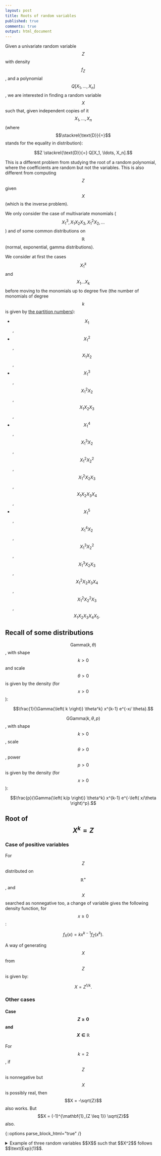 ```yaml
---
layout: post
title: Roots of random variables
published: true
comments: true
output: html_document
---
```

<script src="https://cdn.mathjax.org/mathjax/latest/MathJax.js?config=TeX-AMS-MML_HTMLorMML" type="text/javascript"></script>


Given a univariate random variable $$Z$$ with density $$f_Z$$, and a polynomial $$Q[X_1, \ldots, X_n]$$, we are interested in finding a random variable $$X$$ such that, given independent copies of it $$X_1, \ldots, X_n$$ (where $$\stackrel{\text{D}}{=}$$ stands for the equality in distribution):

$$Z \stackrel{\text{D}}{=} Q[X_1, \ldots, X_n].$$

This is a different problem from studying the root of a random polynomial, where the coefficients are random but not the variables. This is also different from computing $$Z$$ given $$X$$ (which is the inverse problem).

We only consider the case of multivariate monomials ($$X_1^3, X_1 X_2 X_3, X_1^2 X_2, \ldots$$) and of some common distributions on $$\mathbb{R}$$ (normal, exponential, gamma distributions).

We consider at first the cases $$X_1^k$$ and $$X_1 \ldots X_k$$ before moving to the monomials up to degree five (the number of monomials of degree $$k$$ is given by [the partition numbers](http://oeis.org/A000041)):

- $$X_1$$,
- $$X_1^2$$, $$X_1 X_2$$,
- $$X_1^3$$, $$X_1^2 X_2$$, $$X_1 X_2 X_3$$,
- $$X_1^4$$, $$X_1^3 X_2$$, $$X_1^2 X_2^2$$, $$X_1^2 X_2 X_3$$, $$X_1 X_2 X_3 X_4$$,
- $$X_1^5$$, $$X_1^4 X_2$$, $$X_1^3 X_2^2$$, $$X_1^3 X_2 X_3$$, $$X_1^2 X_2 X_3 X_4$$, $$X_1^2 X_2^2 X_3$$, $$X_1 X_2 X_3 X_4 X_5.$$

## Recall of some distributions

$$\text{Gamma}(k, \theta)$$, with shape $$k > 0$$ and scale $$\theta > 0$$ is given by the density (for $$x > 0$$):

$$\frac{1}{\Gamma{\left( k \right)} \theta^k} x^{k-1} e^{-x/ \theta}.$$


$$\text{GGamma}(k, \theta, p)$$, with shape $$k > 0$$, scale $$\theta > 0$$, power $$p > 0$$ is given by the density (for $$x > 0$$):

$$\frac{p}{\Gamma{\left( k/p \right)} \theta^k} x^{k-1} e^{-\left( x/\theta \right)^p}.$$

## Root of $$X^k = Z$$

### Case of positive variables

For $$Z$$ distributed on $$\mathbb{R}^{+}$$, and $$X$$ searched as nonnegative too, 
a change of variable gives the following density function, for $$x \geq 0$$:

$$f_X(x) = k x^{k-1} f_Z(x^k).$$

A way of generating $$X$$ from $$Z$$ is given by: 

$$X = Z^{1/k}.$$

### Other cases

#### Case $$Z \geq 0$$ and $$X \in \mathbb{R}$$

For $$k = 2$$, if $$Z$$ is nonnegative but $$X$$ is possibly real, then $$X = -\sqrt{Z}$$ also works. 
But $$X = (-1)^{\mathbf{1}_{Z \leq 1}} \sqrt{Z}$$ also. 

{::options parse_block_html="true" /}

<details><summary markdown="span">Example of three random variables $$X$$ such that $$X^2$$ follows $$\text{Exp}(1)$$.</summary>
<center><img src="../images/2021-04-11-Roots-of-random-variables/1_three_variables_such_that_square_is_exp.png" alt="three variables distribution which gives the Exp(1) distribution after taking the square"/></center>
```r
png("1_three_variables_such_that_square_is_exp.png", 827, 400, pointsize=24)
N = 1e7
lambda = 1
k = 2
Z = rexp(N, lambda)

par(mfrow=c(1,3))

## Positive square-root
X = Z^(1/k)
hist(X, probability = TRUE, breaks = 300, 
     main = "Positive X")
x = seq(from = -10, to = 10, length.out = 1000)
lines(x, k * x^(k-1) * dexp(x^k, lambda) * (x > 0), col = "red")

## Negative square-root (only for k = 2)
X = -Z^(1/k)
hist(X, probability = TRUE, breaks = 300, 
     main = "Negative X")
x = seq(from = -10, to = 10, length.out = 1000)
lines(x, k * abs(x)^(k-1) * dexp(x^k, lambda) * (x < 0), col = "red")

## Another alternative square-root (only for k = 2)
X = ifelse(Z <= 1, Z^(1/k), -Z^(1/k))
hist(X, probability = TRUE, breaks = 300, 
     main = "Alternative X")
x = seq(from = -10, to = 10, length.out = 1000)
lines(x, k * abs(x)^(k-1) * dexp(x^k, lambda) * (x < -1 | (x < 1 & x > 0)), col = "red")

# # Check that Z is here after taking the power value
# hist(X^k, probability = TRUE, breaks = 300)
# lines(x, dexp(x, lambda), col = "red")
dev.off()
```
</details>
<br/>

{::options parse_block_html="false" /}

#### Case $$Z \in \mathbb{R}$$

If $$Z$$ has a positive probability to be negative, the variable $$X$$ may need to live on $$\mathbb{C}$$ to exist. For example for $$k=2$$ and $$Z$$ a random variable following the normal distribution, defining $$X := \sqrt{\mid Z \mid}$$ if $$\text{sign}(Z) \geq 0$$ and $$X := i \sqrt{\mid Z \mid}$$ otherwise will work.

## Root $$\sqrt[k]{Z}$$ given by $$X_1 \ldots X_k = Z$$



### Case normal

We provide a way of generating $$X_1$$ as follows.
We define independent variables $$\varepsilon$$ following  $$\frac{1}{2} \mathbf{1}_{\lbrace -1, 1 \rbrace}$$, and $$G_{1/k, 0}, G_{1/k, 1}, \ldots $$ each following $$\text{Gamma}(1/k, 1)$$.

$$X_1 := \varepsilon \exp \left\lbrace \frac{\log 2}{2k} - G_{1/k, 0} - \sum_{j=1}^{+\infty} \left[ \frac{G_{1/k, j}}{2j+1} - \frac{1}{2k} \log \left( 1 + \frac{1}{j} \right) \right] \right\rbrace.$$

Other $$X_i$$ are independent copies of $$X_1$$, and we have $$X_1 \ldots X_k$$ following the normal distribution.

This is exactly the results obtained by Iosif Pinelis in: [The exp-normal distribution is infinitely divisible](https://arxiv.org/abs/1803.09838).

{::options parse_block_html="true" /}

<details><summary markdown="span">Proof.</summary>
Let $$Z$$ be a standard normal random variable. The distribution $$U := \log |Z|$$ is referred to as the *exp-normal distribution*, and its characteristic function is, for $$t \in \mathbb{R}$$:

$$
\begin{align*}
\mathbb{E} e^{it\log |Z|} =& \int_{-\infty}^{+\infty} e^{it \log |z|} \frac{1}{\sqrt{2\pi}} e^{-z^2/2} dz \\
\text{(Symm. in z)}=& 2 \int_{0}^{+\infty} e^{it \log z} \frac{1}{\sqrt{2\pi}} e^{-z^2/2} dz \\
=& \frac{2}{\sqrt{2\pi}} \int_{0}^{+\infty} e^{it \log z -z^2/2} dz \\
=& \frac{2}{\sqrt{2\pi}} \left[ 2^{i(i+t)/2} \Gamma \left(\frac{1+it}{2} \right) \right] \\
=& \frac{2^{1/2}}{\sqrt{\pi}}  2^{\frac{it -1}{2}} \Gamma \left(\frac{1+it}{2} \right)  \\
=& \frac{2^{it/2}}{\sqrt{\pi}}  \Gamma \left(\frac{1+it}{2} \right)  \\
=& 2^{it/2}  \frac{\Gamma \left(\frac{1+it}{2} \right)}{\Gamma \left( \frac{1}{2} \right)} \\
=& \exp \left( it \frac{\log 2}{2} \right)  \Gamma \left(\frac{1+it}{2} \right) \frac{1}{\Gamma \left( \frac{1}{2} \right)}
\end{align*}
$$

We use the formula (valid for $$z \in \mathbb{C} \setminus \left\{0, -1, -2, \ldots \right\}$$): 
$$\Gamma(z) = \frac{1}{z} \prod_{j=1}^{+\infty} \frac{\left( 1 + \frac{1}{j} \right)^z}{1 + \frac{z}{j}}$$

to get:

$$
\begin{align*}
\mathbb{E} e^{it\log |Z|} =& \exp \left( it \frac{\log 2}{2} \right) \left[ \frac{2}{1+it} \prod_{j=1}^{+\infty} \frac{\left( 1 + \frac{1}{j} \right)^{\frac{1+it}{2}}}{1 + \frac{1+it}{2j}} \right] \frac{1}{2 \prod_{j=1}^{+\infty} \frac{\left( 1 + \frac{1}{j} \right)^{1/2}}{1 + \frac{1}{2j}}} \\
=& \exp \left( it \frac{\log 2}{2} \right) \left[ \frac{2}{1+it} \prod_{j=1}^{+\infty} \frac{\left( 1 + \frac{1}{j} \right)^{\frac{1+it}{2}}}{1 + \frac{1+it}{2j}} \right] \frac{1}{2} \prod_{j=1}^{+\infty} \frac{1 + \frac{1}{2j}}{\left( 1 + \frac{1}{j} \right)^{1/2}} \\
=& \exp \left( it \frac{\log 2}{2} \right) \frac{1}{1+it} \left[  \prod_{j=1}^{+\infty} \frac{\left( 1 + \frac{1}{j} \right)^{\frac{1+it}{2}}}{1 + \frac{1+it}{2j}} \right]  \prod_{j=1}^{+\infty} \left[ \left(1 + \frac{1}{2j} \right) \left( 1 + \frac{1}{j} \right)^{-1/2} \right] \\
=& \exp \left( it \frac{\log 2}{2} \right) \frac{1}{1+it} \left[  \prod_{j=1}^{+\infty} \left( 1 + \frac{1}{j} \right)^{\frac{it}{2}} \right]  \prod_{j=1}^{+\infty}  \frac{1 + \frac{1}{2j}}{1 + \frac{1+it}{2j}} \\
=& \exp \left( it \frac{\log 2}{2} \right) \frac{1}{1+it} \left[  \prod_{j=1}^{+\infty} \left( 1 + \frac{1}{j} \right)^{\frac{it}{2}} \right]  \prod_{j=1}^{+\infty}  \frac{1}{1 + \frac{it}{2j+1}} \\
=& \exp \left( it \frac{\log 2}{2} \right) \frac{1}{1+it} \prod_{j=1}^{+\infty} \exp \left[ \frac{it}{2} \log \left( 1 + \frac{1}{j} \right) \right] \prod_{j=1}^{+\infty}  \frac{1}{1 + \frac{it}{2j+1}} \\
=& \exp \left( it \frac{\log 2}{2} \right) \frac{1}{1+it} \prod_{j=1}^{+\infty}    \frac{\exp \left[ \frac{it}{2} \log \left( 1 + \frac{1}{j} \right) \right]}{1 + \frac{it}{2j+1}}.
\end{align*}
$$

In addition, the characteristic function of an exponential variable $$X$$ with mean $$a > 0$$ (so with parameter $$1/a$$) is:

$$\mathbb{E} e^{itX} = \frac{1}{a} \int_0^{+\infty} e^{itx} e^{-x/a} dx = \frac{1}{a} \frac{1}{\frac{1}{a}-it} = \frac{1}{1-ita}.$$

With $$a=1$$, the characteristic function of the variable $$-X$$ is:

$$\mathbb{E} e^{-itX} = \frac{1}{1+ita} = \frac{1}{1+it}.$$

and for the variable $$-X/(2j+1)$$ (still with $$a=1$$), it is:

$$\mathbb{E} e^{-it\frac{X}{2j+1}} = \frac{1}{1+\frac{ita}{2j+1}} = \frac{1}{1+\frac{it}{2j+1}}.$$

In addition, the characteristic function of the constant $$\frac{\log 2}{2}$$ is $$\exp \left( it \frac{\log 2}{2} \right)$$; and for the constant $$\frac{\log \left(1 + \frac{1}{j} \right)}{2}$$ it is $$\exp \left( it \frac{\log \left( 1 + \frac{1}{j} \right)}{2} \right)$$.

We have a product of characteristic distribution, so given $$E_0, E_1, \ldots$$ independent exponential random variable with parameter $$1$$, so have this equality in distribution:

$$\log |Z| = \frac{\log 2}{2} - E_0 - \sum_{j=1}^{\infty} \left[ \frac{E_j}{2j+1} - \frac{1}{2} \log \left( 1 + \frac{1}{j} \right) \right].$$

Since the sum of $$k$$ independent $$\text{Gamma}(1/k, 1)$$ distributed variables follows an exponential distribution $$\text{Exp}(1)$$, the result follows.
</details>
<br/>

{::options parse_block_html="false" /}


### Case generalized gamma

TODO

{::options parse_block_html="true" /}

<details><summary markdown="span">Proof.</summary>
Let $$Z$$ be a generalized gamma random variable with shape $$k > 0$$, scale $$\theta > 0$$, and power $$p > 0$$, that is for $$x > 0$$ the density function is:

$$f(x) = \frac{p}{\Gamma{\left( k/p \right)} \theta^k} x^{k-1} e^{-\left( x/\theta \right)^p}.$$

We have:

$$\Gamma \left( \frac{it + k}{p} \right) = \frac{p}{it + k} \prod_{j=1}^{+\infty} \frac{\left( 1 + \frac{1}{j} \right)^{\frac{it + k}{p}}}{1 + \frac{it + k}{jp}}$$

$$\Gamma \left( \frac{k}{p} \right) = \frac{p}{k} \prod_{j=1}^{+\infty} \frac{\left( 1 + \frac{1}{j} \right)^{\frac{k}{p}}}{1 + \frac{k}{jp}}$$

$$\frac{\Gamma \left( \frac{it + k}{p} \right)}{\Gamma \left( \frac{k}{p} \right)} = \frac{k}{it + k} \prod_{j=1}^{+\infty} \frac{\left( 1 + \frac{1}{j} \right)^{\frac{it + k}{p}}}{\left( 1 + \frac{1}{j} \right)^{\frac{k}{p}}} \frac{1 + \frac{k}{jp}}{1 + \frac{it + k}{jp}}$$


The distribution $$U := \log Z$$ is referred to as the *exp-ggamma distribution*, and its characteristic function is, for $$t \in \mathbb{R}$$:

$$
\begin{align*}
\mathbb{E} e^{it\log Z} =& \int_{0}^{+\infty} e^{it \log z} \frac{p}{\Gamma{\left( k/p \right)} \theta^k} z^{k-1} e^{-\left( z/\theta \right)^p} dz \\
=& \frac{p}{\Gamma{\left( k/p \right)} \theta^k} \int_{0}^{+\infty} e^{it \log z} z^{k-1} e^{-\left( z/\theta \right)^p} dz \\
=& \frac{p}{\Gamma{\left( k/p \right)} \theta^k} \left[ \frac{1}{p} \theta^{k + it} \Gamma \left( \frac{it + k}{p} \right) \right] \\
=& \theta^{it} \frac{\Gamma \left( \frac{it + k}{p} \right)}{\Gamma{\left( \frac{k}{p} \right)}} \\
=& \theta^{it} \left[ \frac{k}{it + k} \prod_{j=1}^{+\infty} \frac{\left( 1 + \frac{1}{j} \right)^{\frac{it + k}{p}}}{\left( 1 + \frac{1}{j} \right)^{\frac{k}{p}}} \frac{1 + \frac{k}{jp}}{1 + \frac{it + k}{jp}} \right] \\
=& \theta^{it} \left[ \frac{1}{1 + \frac{it}{k}} \prod_{j=1}^{+\infty} \left( 1 + \frac{1}{j} \right)^{\frac{it}{p}} \frac{1}{1 + \frac{it}{jp + k}} \right] \\
=& \exp \left( it \log \theta \right) \frac{1}{1 + \frac{it}{k}} \prod_{j=1}^{+\infty} \frac{1}{1 + \frac{it}{jp + k}} \exp \left( it \frac{\log \left( 1 + \frac{1}{j} \right)}{p} \right)
\end{align*}
$$

In addition, the characteristic function of an exponential variable $$X$$ with mean $$a > 0$$ (so with parameter $$1/a$$) is:

$$\mathbb{E} e^{itX} = \frac{1}{a} \int_0^{+\infty} e^{itx} e^{-x/a} dx = \frac{1}{a} \frac{1}{\frac{1}{a}-it} = \frac{1}{1-ita}.$$

With $$a=1$$, the characteristic function of the variable $$-X/k$$ is:

$$\mathbb{E} e^{-itX/k} = \frac{1}{1+\frac{it}{k}}.$$

and for the variable $$-X/(jp+k)$$ (still with $$a=1$$), it is:

$$\mathbb{E} e^{-it\frac{X}{jp+k}} = \frac{1}{1+\frac{ita}{jp+k}} = \frac{1}{1+\frac{it}{jp+k}}.$$

In addition, the characteristic function of the constant $$\log \theta$$ is $$\exp \left( it \log \theta \right)$$; and for the constant $$\frac{\log \left( 1 + \frac{1}{j} \right)}{p}$$ it is $$\exp \left( it \frac{\log \left( 1 + \frac{1}{j} \right)}{p} \right)$$.

We have a product of characteristic distribution, so given $$E_0, E_1, \ldots$$ independent exponential random variable with parameter $$1$$, so have this equality in distribution:

$$\log Z = \log \theta - \frac{E_0}{k} - \sum_{j=1}^{\infty} \left[ \frac{E_j}{jp+k} - \frac{1}{p} \log \left( 1 + \frac{1}{j} \right) \right].$$

Then todo, we can cut it.
</details>
<br/>

{::options parse_block_html="false" /}





## Summary

### For the exponential distribution

#### Square

Variable | Way of generating | Density
$$Z$$ | $$\text{Exp}(\lambda)$$ | $$\lambda e^{-\lambda x}$$
--- | --- | ---
$$X^{(2)}$$ | $$\sqrt{Z}$$ | $$2 \lambda x \exp{-\lambda x^2} \sim \text{Rayleigh} \left( 1 / \sqrt{2 \lambda} \right) = \chi \left( 2, 1 / \sqrt{2 \lambda} \right)$$
$$X^{(1,1)}$$ | ... | ... 
--- | --- | ---
$$\left( X_1^{(2)} \right)^2$$ | $$\text{Exp}(\lambda)$$ | $$\lambda e^{-\lambda x}$$ |
$$X_1^{(2)} X_2^{(2)}$$ | todo |  todo
$$\left( X_1^{(1,1)} \right)^2$$ | todo | todo
$$X_1^{(1,1)} X_2^{(1,1)}$$ | $$\text{Exp}(\lambda)$$ | $$\lambda e^{-\lambda x}$$

#### Cubic

$$Z$$ | $$X^{(2)}$$ | $$X^{(1,1)}$$ | $$X^{(2)}$$
--- | --- | ---
$$\text{Exp}(\lambda)$$ | $$k x^{k-1} \lambda \exp{-\lambda x^k}$$ | nicely
1 | 2 | 3

$$Z$$ | $$Z^{1/k}$$ | After
--- | --- | ---
$$\text{Exp}(\lambda)$$ | $$k x^{k-1} \lambda \exp{-\lambda x^k}$$ | nicely
1 | 2 | 3

$$\Gamma(k, \theta) = \chi^2 \left( 2k, \sqrt{\theta / 2} \right)$$

y never heard about RNN, you can [name to give](https://address/) first.

The present post focuses on understanding computations in each model step by step, without paying attention to train something useful.
It is illustrated with [Keras](https://keras.io/) codes
and divided into five parts:

- TimeDistributed component,
- Simple RNN,
- Simple RNN with two hidden layers,
- LSTM,
- GRU.

<center><a href="https://ahstat.github.io/RNN-Keras-understanding-computations/"><img src="../images/2018-04-11-RNN-Keras-understanding-computations/lstm3.svg" alt="" width="80%"/></a></center>


*This diagram is an illustration of an LSTM cell. Check out part D for details.*

Companion source code for this post is available [here](https://github.com/ahstat/deep-learning/blob/master/rnn/1_math_structure_of_rnn.py).

long-dependence series. The main issue is caused by the [vanishing gradient problem](https://en.wikipedia.org/wiki/Vanishing_gradient_problem). This problem is detailed in [Section 10.7 of the Deep Learning book](https://www.deeplearningbook.org/contents/rnn.html).

## Part A: Explanation of the TimeDistributed component

**A very simple network.**
Let's begin with one-dimensional input and output.


### References

- [Companion code for this post](https://github.com/ahstat/deep-learning/blob/master/rnn/1_math_structure_of_rnn.py)
- [Understanding LSTM Networks](https://colah.github.io/posts/2015-08-Understanding-LSTMs/) by Christopher Olah,
- [Keras documentation for TimeDistributed](https://keras.io/layers/wrappers/),
- [Keras documentation for RNN](https://keras.io/layers/recurrent/),
- [Wikipedia page on RNN describing the Elman networks](https://en.wikipedia.org/wiki/Recurrent_neural_network).
- Thanks to J. Leon for this [Tikz figure](https://tex.stackexchange.com/questions/432312/how-do-i-draw-an-lstm-cell-in-tikz), on which I made figures ([full sources are here](https://github.com/ahstat/ahstat.github.io/tree/master/images/2018-04-11-RNN-Keras-understanding-computations/tex_archives))
